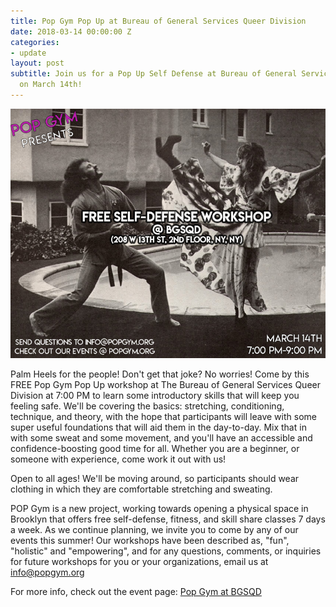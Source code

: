 ```yaml
---
title: Pop Gym Pop Up at Bureau of General Services Queer Division
date: 2018-03-14 00:00:00 Z
categories:
- update
layout: post
subtitle: Join us for a Pop Up Self Defense at Bureau of General Services Queer Division
  on March 14th!
---
```


![Pop Gym at BGSQD](/assets/bgsqd.jpg)

Palm Heels for the people! Don't get that joke? No worries! Come by this FREE Pop Gym Pop Up workshop at The Bureau of General Services Queer Division at 7:00 PM to learn some introductory skills that will keep you feeling safe. We'll be covering the basics: stretching, conditioning, technique, and theory, with the hope that participants will leave with some super useful foundations that will aid them in the day-to-day. Mix that in with some sweat and some movement, and you'll have an accessible and confidence-boosting good time for all. Whether you are a beginner, or someone with experience, come work it out with us!

Open to all ages! We'll be moving around, so participants should wear clothing in which they are comfortable stretching and sweating.

POP Gym is a new project, working towards opening a physical space in Brooklyn that offers free self-defense, fitness, and skill share classes 7 days a week. As we continue planning, we invite you to come by any of our events this summer! Our workshops have been described as, "fun", "holistic" and "empowering", and for any questions, comments, or inquiries for future workshops for you or your organizations, email us at info@popgym.org​

For more info, check out the event page: [Pop Gym at BGSQD](https://www.facebook.com/events/168316487040004/)
